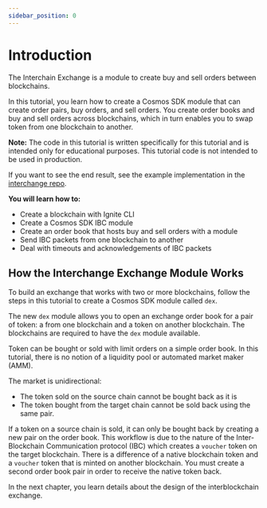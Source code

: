 ```yaml
---
sidebar_position: 0
---
```

# Introduction 

The Interchain Exchange is a module to create buy and sell orders between blockchains.

In this tutorial, you learn how to create a Cosmos SDK module that can create order pairs, buy orders, and sell orders. You create order books and buy and sell orders across blockchains, which in turn enables you to swap token from one blockchain to another.

**Note:** The code in this tutorial is written specifically for this tutorial and is intended only for educational purposes. This tutorial code is not intended to be used in production.

If you want to see the end result, see the example implementation in the [interchange repo](https://github.com/tendermint/interchange).

**You will learn how to:**

- Create a blockchain with Ignite CLI
- Create a Cosmos SDK IBC module
- Create an order book that hosts buy and sell orders with a module
- Send IBC packets from one blockchain to another
- Deal with timeouts and acknowledgements of IBC packets

## How the Interchange Exchange Module Works

To build an exchange that works with two or more blockchains, follow the steps in this tutorial to create a Cosmos SDK module called `dex`.

The new `dex` module allows you to open an exchange order book for a pair of token: a from one blockchain and a token on another blockchain. The blockchains are required to have the `dex` module available.

Token can be bought or sold with limit orders on a simple order book. In this tutorial, there is no notion of a liquidity pool or automated market maker (AMM).

The market is unidirectional: 

- The token sold on the source chain cannot be bought back as it is
- The token bought from the target chain cannot be sold back using the same pair. 

If a token on a source chain is sold, it can only be bought back by creating a new pair on the order book. This workflow is due to the nature of the Inter-Blockchain Communication protocol (IBC) which creates a `voucher` token on the target blockchain. There is a difference of a native blockchain token and a `voucher` token that is minted on another blockchain. You must create a second order book pair in order to receive the native token back.

In the next chapter, you learn details about the design of the interblockchain exchange.
